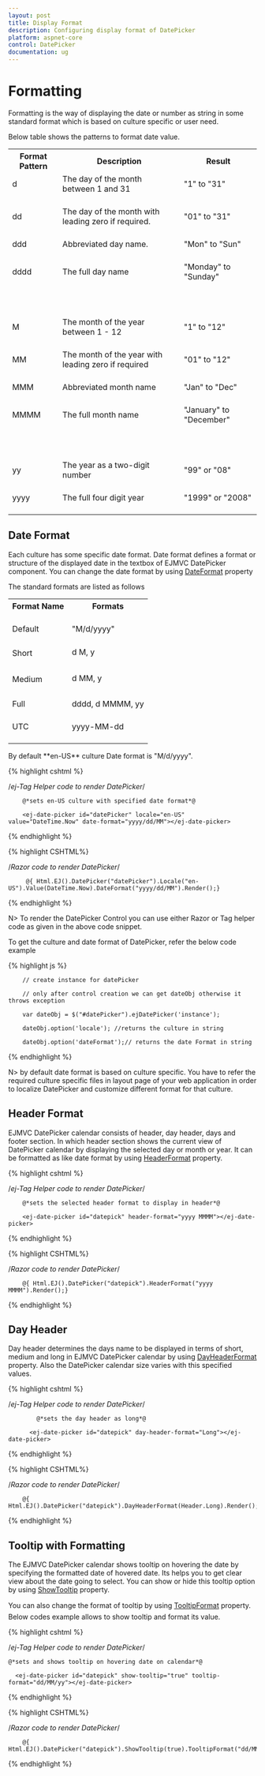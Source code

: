 ```yaml
---
layout: post
title: Display Format
description: Configuring display format of DatePicker
platform: aspnet-core
control: DatePicker
documentation: ug
---
```

# Formatting

Formatting is the way of displaying the date or number as string in some standard format which is based on culture specific or user need.

Below table shows the patterns to format date value.

<table>
<tr>
<th>
Format Pattern </th><th>
Description </th><th>
Result</th></tr>
<tr>
<td>
d<br/><br/></td><td>
The day of the month between 1 and 31 <br/><br/></td><td>
"1"  to "31"<br/><br/></td></tr>
<tr>
<td>
dd<br/><br/></td><td>
The day of the month with leading zero if required.<br/><br/></td><td>
"01" to "31"<br/><br/></td></tr>
<tr>
<td>
ddd<br/><br/></td><td>
Abbreviated day name.<br/><br/></td><td>
"Mon" to "Sun"<br/><br/></td></tr>
<tr>
<td>
dddd<br/><br/></td><td>
The full day name<br/><br/></td><td>
"Monday" to "Sunday"<br/><br/></td></tr>
<tr>
<td>
<br/><br/></td><td>
<br/><br/></td><td>
<br/><br/></td></tr>
<tr>
<td>
M<br/><br/></td><td>
The month of the year between 1 - 12<br/><br/></td><td>
"1" to "12"<br/><br/></td></tr>
<tr>
<td>
MM<br/><br/></td><td>
The month of the year with leading zero if required<br/><br/></td><td>
"01" to "12"<br/><br/></td></tr>
<tr>
<td>
MMM<br/><br/></td><td>
Abbreviated month name<br/><br/></td><td>
"Jan" to "Dec"<br/><br/></td></tr>
<tr>
<td>
MMMM<br/><br/></td><td>
The full month name<br/><br/></td><td>
"January" to "December"<br/><br/></td></tr>
<tr>
<td>
<br/><br/></td><td>
<br/><br/></td><td>
<br/><br/></td></tr>
<tr>
<td>
yy<br/><br/></td><td>
The year as a two-digit number<br/><br/></td><td>
"99" or "08"<br/><br/></td></tr>
<tr>
<td>
yyyy<br/><br/></td><td>
The full four digit year<br/><br/></td><td>
"1999" or "2008"<br/><br/></td></tr>
</table>

## Date Format

Each culture has some specific date format. Date format defines a format or structure of the displayed date in the textbox of EJMVC DatePicker component. You can change the date format by using [DateFormat](https://help.syncfusion.com/js/api/ejdatepicker#members:dateformat) property

The standard formats are listed as follows

<table>
<tr>
<th>
Format Name <br/><br/></th><th>
Formats <br/><br/></th></tr>
<tr>
<td>
Default<br/><br/></td><td>
"M/d/yyyy"<br/><br/></td></tr>
<tr>
<td>
Short<br/><br/></td><td>
d M, y<br/><br/></td></tr>
<tr>
<td>
Medium <br/><br/></td><td>
d MM, y<br/><br/></td></tr>
<tr>
<td>
Full <br/><br/></td><td>
dddd, d MMMM, yy<br/><br/></td></tr>
<tr>
<td>
UTC<br/><br/></td><td>
yyyy-MM-dd<br/><br/></td></tr>
</table>
By default **en-US** culture Date format is "M/d/yyyy".


{% highlight cshtml %}

/*ej-Tag Helper code to render DatePicker*/

        @*sets en-US culture with specified date format*@

        <ej-date-picker id="datePicker" locale="en-US" value="DateTime.Now" date-format="yyyy/dd/MM"></ej-date-picker>
 
{% endhighlight %}


{% highlight CSHTML%}

/*Razor code to render DatePicker*/

         @{ Html.EJ().DatePicker("datePicker").Locale("en-US").Value(DateTime.Now).DateFormat("yyyy/dd/MM").Render();}

{% endhighlight %}

N> To render the DatePicker Control you can use either Razor or Tag helper code as given in the above code snippet.

To get the culture and date format of DatePicker, refer the below code example


{% highlight js %}

        // create instance for datePicker

        // only after control creation we can get dateObj otherwise it throws exception

        var dateObj = $("#datePicker").ejDatePicker('instance');

        dateObj.option('locale'); //returns the culture in string

        dateObj.option('dateFormat');// returns the date Format in string  

{% endhighlight %}


N> by default date format is based on culture specific. You have to refer the required culture specific files in layout page of your web application in order to localize DatePicker and customize different format for that culture. 


## Header Format

EJMVC DatePicker calendar consists of header, day header, days and footer section. In which header section shows the current view of DatePicker calendar by displaying the selected day or month or year. It can be formatted as like date format by using [HeaderFormat](https://help.syncfusion.com/js/api/ejdatepicker#members:headerformat) property.

{% highlight cshtml %}

/*ej-Tag Helper code to render DatePicker*/

        @*sets the selected header format to display in header*@

        <ej-date-picker id="datepick" header-format="yyyy MMMM"></ej-date-picker>
  

{% endhighlight %}

{% highlight CSHTML%}

/*Razor code to render DatePicker*/

        @{ Html.EJ().DatePicker("datepick").HeaderFormat("yyyy MMMM").Render();}

{% endhighlight %}

## Day Header

Day header determines the days name to be displayed in terms of short, medium and long in EJMVC DatePicker calendar by using [DayHeaderFormat](https://help.syncfusion.com/js/api/ejdatepicker#members:dayheaderformat) property. Also the DatePicker calendar size varies with this specified values.

{% highlight cshtml %}

/*ej-Tag Helper code to render DatePicker*/

            @*sets the day header as long*@

          <ej-date-picker id="datepick" day-header-format="Long"></ej-date-picker>
  

{% endhighlight %}

{% highlight CSHTML%}

/*Razor code to render DatePicker*/

        @{ Html.EJ().DatePicker("datepick").DayHeaderFormat(Header.Long).Render();}

{% endhighlight %}

## Tooltip with Formatting

The EJMVC DatePicker calendar shows tooltip on hovering the date by specifying the formatted date of hovered date. Its helps you to get clear view about the date going to select. You can show or hide this tooltip option by using [ShowTooltip](https://help.syncfusion.com/js/api/ejdatepicker#members:showtooltip ) property.

You can also change the format of tooltip by using [TooltipFormat](https://help.syncfusion.com/js/api/ejdatepicker#members:tooltipformat) property. Below codes example allows to show tooltip and format its value. 

{% highlight cshtml %}

/*ej-Tag Helper code to render DatePicker*/
   
    @*sets and shows tooltip on hovering date on calendar*@

      <ej-date-picker id="datepick" show-tooltip="true" tooltip-format="dd/MM/yy"></ej-date-picker>
 
{% endhighlight %}

{% highlight CSHTML%}

/*Razor code to render DatePicker*/

        @{ Html.EJ().DatePicker("datepick").ShowTooltip(true).TooltipFormat("dd/MM/yy").Render();}     

{% endhighlight %}
